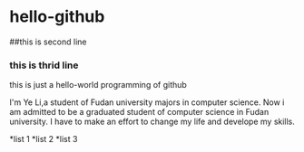 # hello-github
##this is second line 
### this is thrid line
this is just a hello-world programming of github

I'm Ye Li,a student of Fudan university majors in computer science. Now
i am admitted to be a graduated student of computer science in Fudan university.
I have to make an effort to change my life and develope my skills.


*list 1
*list 2
*list 3
